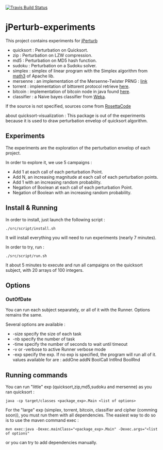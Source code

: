 [![Travis Build Status](https://api.travis-ci.org/Spirals-Team/jPerturb-experiments.svg?branch=master)](https://travis-ci.org/Spirals-Team/jPerturb-experiments)

# jPerturb-experiments

This project contains experiments for [jPerturb](https://github.com/Spirals-Team/jPerturb)

* quicksort : Perturbation on Quicksort.
* zip : Perturbation on LZW compression.
* md5 : Perturbation on MD5 hash function.
* sudoku : Perturbation on a Sudoku solver.
* simplex : simplex of linear program with the Simplex algorithm from [math3](https://commons.apache.org/proper/commons-math/) of Apache lib.
* mersenne : an implementation of the Mersenne-Twister PRNG : [link](http://www.java2s.com/Code/Java/Development-Class/MersenneTwisterRandom.htm)
* torrent : implementation of bittorent protocol retrieve [here](https://github.com/mpetazzoni/ttorrent).
* bitcoin : implementation of bitcoin node in java found [here](https://github.com/bitcoinj/bitcoinj).
* classifier : a Naive bayes classifier from [Weka](http://www.cs.waikato.ac.nz/ml/weka/).

If the source is not specified, sources come from [RosettaCode](http://rosettacode.org/)

about quicksort-visualization :
This package is out of the experiments because it is used to draw perturbation envelop of quicksort algorithm.

## Experiments

The experiments are the exploration of the perturbation envelop of each project.

In order to explore it, we use 5 campaigns :

   * Add 1 at each call of each perturbation Point.
   * Add N, an increasing magnitude at each call of each perturbation points.
   * Add 1 with an increasing random probability.
   * Negation of Boolean at each call of each perturbation Point.
   * Negation of Boolean with an increasing random probability.

## Install & Running

In order to install, just launch the following script :

```
./src/script/install.sh
```

It will install everything you will need to run experiments (nearly 7 minutes).

In order to try, run :

```
./src/script/run.sh
```

It about 5 minutes to execute and run all campaigns on the quicksort subject, with 20 arrays of 100 integers.

## Options

### OutOfDate

You can run each subject separately, or all of it with the Runner. Options remains the same.

Several options are available :
* -size <integer> specify the size of each task
* -nb <integer> specify the number of task
* -time <integer> specify the number of seconds to wait until timeout
* -v or -verbose to active Runner verbose mode
* -exp <exp> specify the exp. If no exp is specified, the program will run all of it. values available for <exp> are : addOne addN BoolCall IntRnd BoolRnd

## Running commands

You can run "little" exp (quicksort,zip,md5,sudoku and mersenne) as you ran quicksort :

```
java -cp target/classes <package_exp>.Main <list of options>
```

For the "large" exp (simplex, torrent, bitcoin, classifier and cipher (comming soon)), you must run them with all dependencies. The easiest way to do so is to use the maven command exec :

```
mvn exec:java -Dexec.mainClass="<package_exp>.Main" -Dexec.args="<list of options"
```

or you can try to add dependencies manually.
